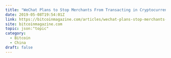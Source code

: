 ```yaml
---
title: "WeChat Plans to Stop Merchants From Transacting in Cryptocurrencies"
date: 2019-05-08T19:54:01Z
link: https://bitcoinmagazine.com/articles/wechat-plans-stop-merchants-transacting-cryptocurrencies/?utm_medium=RSS&utm_source=hune
site: bitcoinmagazine.com
topic: json:"topic"
category:
  - Bitcoin
  - China
draft: false
---
```

